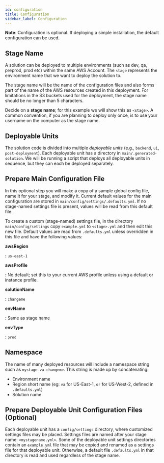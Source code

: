 ```yaml
---
id: configuration
title: Configuration
sidebar_label: Configuration
---
```


**Note**: Configuration is optional. If deploying a simple installation,
the default configuration can be used.

## Stage Name

A solution can be deployed to multiple environments (such as dev, qa, preprod, prod etc) within the same AWS Account.
The `stage` represents the environment name that we want to deploy the solution to.

The stage name will be the name of the configuration files and
also forms part of the name of the AWS resources created in this
deployment. For limitations in the S3 buckets used for the deployment, the stage name should be no longer than 5 characters.

Decide on a **stage name**; for this example we will show this as
`<stage>`. A common convention, if you are planning to deploy only
once, is to use your username on the computer as the stage name.

## Deployable Units

The solution code is divided into multiple _deployable units_ (e.g., `backend`, `ui`,
`post-deployment`). Each deployable unit has a directory in `main/.generated-solution`. We will
be running a script that deploys all deployable units in sequence, but they can each
be deployed separately.

## Prepare Main Configuration File

In this optional step you will make a copy of a sample global config
file, name it for your stage, and modify it. Current default values for
the main configuration are stored in
`main/config/settings/.defaults.yml`. If no stage-named settings file is
present, values will be read from this default file.

To create a custom (stage-named) settings file, in the directory
`main/config/settings` copy `example.yml` to `<stage>.yml` and then edit
this new file. Default values are read from `.defaults.yml` unless
overridden in this file and have the following values:

**awsRegion**

: `us-east-1`

**awsProfile**

: No default; set this to your current AWS profile unless using a
default or instance profile.

**solutionName**

: `changeme`

**envName**

: Same as stage name

**envType**

: `prod`

<!--
## Custom Domain names

To use a custom domain name, provide the following two values, the domain name
itself, and the ARN for the manually-created TLS certificate to use from ACM.
Note the current implementation assumes that DNS is handled elsewhere; a future
improvement will automatically handle creation of the cert and Route53 entries.

domainName: `host.domain.toplevel`

certificateArn: `<ARN>`
-->

## Namespace

The name of many deployed resources will include a namespace string such
as `mystage-va-changeme`. This string is made up by concatenating:

- Environment name
- Region short name (eg: `va` for US-East-1, `or` for US-West-2,
  defined in `.defaults.yml`)
- Solution name

## Prepare Deployable Unit Configuration Files (Optional)

Each deployable unit has a `config/settings` directory, where customized settings
files may be placed. Settings files are named after your stage name:
`<mystagename.yml>`. Some of the deployable unit settings directories contain an
`example.yml` file that may be copied and renamed as a settings file for
that deployable unit. Otherwise, a default file `.defaults.yml` in that directory is
read and used regardless of the stage name.
